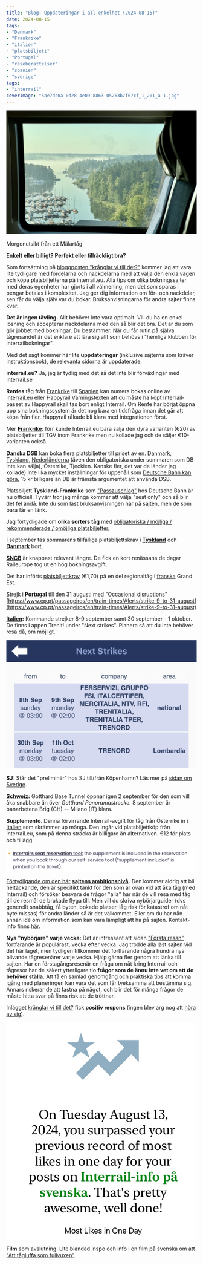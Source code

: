```yaml
---
title: "Blog: Uppdateringar i all enkelhet (2024-08-15)"
date: 2024-08-15
tags:
- "Danmark"
- "Frankrike"
- "italien"
- "platsbiljett"
- "Portugal"
- "reseberattelser"
- "spanien"
- "sverige"
tags:
- "interrail"
coverImage: "5ae7dc0a-0d28-4e09-8863-05263b7f67cf_1_201_a-1.jpg"
---
```


![](images/sensommaruppdateringar_6.jpg?w=1024)

<figcaption>

Morgonutsikt från ett Mälartåg

</figcaption>

**Enkelt eller billigt? Perfekt eller tillräckligt bra?**

Som fortsättning på [bloggposten "krånglar vi till det?"](https://www.trainfo.eu/2024/08/13/kranglar-vi-till-det/) kommer jag att vara lite tydligare med fördelarna och nackdelarna med att välja den enkla vägen och köpa platsbiljetterna på interrail.eu. Alla tips om olika bokningssajter med deras egenheter har gjorts i all välmening, men det som sparas i pengar betalas i komplexitet. Jag ger dig information om för- och nackdelar, sen får du välja själv var du bokar. Bruksanvisningarna för andra sajter finns kvar.

**Det är ingen tävling.** Allt behöver inte vara optimalt. Vill du ha en enkel lösning och accepterar nackdelarna med den så blir det bra. Det är du som gör jobbet med bokningar. Du bestämmer. När du får rutin på själva tågresandet är det enklare att lära sig allt som behövs i "hemliga klubben för interrailbokningar".

Med det sagt kommer här lite **uppdateringar** (inklusive sajterna som kräver instruktionsbok), de relevanta sidorna är uppdaterade.

**interrail.eu?** Ja, jag är tydlig med det så det inte blir förväxlingar med interrail.se

**Renfes** tåg från [Frankrike](https://www.trainfo.eu/frankrike/) till [Spanien](https://www.trainfo.eu/spanien/) kan numera bokas online av [interrail.eu](https://www.interrail.eu/en/book-reservations#/) eller [Happyrail](https://www.trainfo.eu/happyrail/) Varningstexten att du måste ha köpt Interrail-passet av Happyrail skall tas bort enligt Interrail. Om Renfe har börjat öppna upp sina bokningssystem är det nog bara en tidsfråga innan det går att köpa från fler. Happyrail råkade bli klara med integrationen först.

Mer [**Frankrike**](https://www.trainfo.eu/frankrike/): förr kunde Interrail.eu bara sälja den dyra varianten (€20) av platsbiljetter till TGV inom Frankrike men nu kollade jag och de säljer €10-varianten också.

**[Danska DSB](https://www.trainfo.eu/Danmark/)** kan boka flera platsbiljetter till priset av en. [Danmark](https://www.trainfo.eu/Danmark/), [Tyskland](https://www.trainfo.eu/tyskland/), [Nederländerna](https://www.trainfo.eu/amsterdam-bryssel-london/) (även den obligatoriska under sommaren som DB inte kan sälja), Österrike, Tjeckien. Kanske fler, det var de länder jag kollade) Inte lika mycket inställningar för uppehåll som [Deutsche Bahn kan göra.](https://www.trainfo.eu/platsbokning-med-db/) 15 kr billigare än DB är främsta argumentet att använda DSB.

Platsbiljett **Tyskland-Frankrike** som ["Passzuschlag"](https://www.trainfo.eu/passzuschlag/) hos Deutsche Bahn är nu officiell. Tyvärr tror jag många kommer att välja "seat only" och så blir det fel ändå. Inte du som läst bruksanvisningen här på sajten, men de som bara får en länk.

Jag förtydligade om **olika sorters tåg** med [obligatoriska / möjliga / rekommenderade / omöjliga platsbiljetter.](https://www.trainfo.eu/platsbiljettskrav-eller-inte/)

I september tas sommarens tillfälliga platsbiljettskrav i **[Tyskland](https://www.trainfo.eu/tyskland/)** och **[Danmark](https://www.trainfo.eu/Danmark/)** bort.

[**SNCB**](https://www.trainfo.eu/sncb-platsbiljettkop/) är knappast relevant längre. De fick en kort renässans de dagar Raileurope tog ut en hög bokningsavgift.

Det har införts [platsbiljettkrav](https://www.trainfo.eu/platsbiljettskrav-eller-inte/) (€1,70) på en del regionaltåg i [franska](https://www.trainfo.eu/frankrike/) Grand Est.

Strejk i **[Portugal](https://www.trainfo.eu/portugal/)** till den 31 augusti med "Occasional disruptions" [https://www.cp.pt/passageiros/en/train-times/Alerts/strike-9-to-31-august](https://www.cp.pt/passageiros/en/train-times/Alerts/strike-9-to-31-august)

**[Italien](https://www.trainfo.eu/italien/):** Kommande strejker 8-9 september samt 30 september - 1 oktober. De finns i appen Trenit! under "Next strikes". Planera så att du inte behöver resa då, om möjligt.

![](images/sensommaruppdateringar_4.jpeg?w=1024)

**SJ:** Står det "preliminär" hos SJ till/från Köpenhamn? Läs mer på [sidan om Sverige](https://www.trainfo.eu/sverige/).

**[Schweiz](https://www.trainfo.eu/schweiz/):** Gotthard Base Tunnel öppnar igen 2 september för den som vill åka snabbare än över _Gotthard Panoramastrecke._ 8 september är banarbetena Brig (CH) -- Milano (IT) klara.

**Supplemento**. Denna förvirrande Interrail-avgift för tåg från Österrike in i [Italien](https://www.trainfo.eu/italien/) som skrämmer up många. Den ingår vid platsbiljettköp från interrail.eu, som på denna sträcka är billigare än alternativen. €12 för plats och tillägg.

![](images/sensommaruppdateringar_2.png?w=581)

[Förtydligande om den här](https://www.trainfo.eu/om-sajten/) **[sajtens ambitionsnivå](https://www.trainfo.eu/om-sajten/).** Den kommer aldrig att bli heltäckande, den är specifikt tänkt för den som är ovan vid att åka tåg (med Interrail) och försöker besvara de frågor "alla" har när de vill resa med tåg till de resmål de brukade flyga till. Men vill du skriva nybörjarguider (dvs generellt snabbtåg, få byten, bokade platser, låg risk för katastrof om nåt byte missas) för andra länder så är det välkommet. Eller om du har nån annan idé om information som kan vara lämpligt att ha på sajten. Kontakt-info finns [här](https://www.trainfo.eu/om-sajten/).

**Nya "nybörjare" varje vecka:** Det är intressant att sidan ["Första resan"](https://www.trainfo.eu/forsta-resan/) fortfarande är populärast, vecka efter vecka. Jag trodde alla läst sajten vid det här laget, men tydligen tillkommer det fortfarande några hundra nya blivande tågresenärer varje vecka. Hjälp gärna fler genom att länka till sajten. Har en förstagångsresenär en fråga om nåt kring Interrail och tågresor har de säkert ytterligare tio **frågor som de ännu inte vet om att de behöver ställa.** Att få en samlad genomgång och praktiska tips att komma igång med planeringen kan vara det som får tveksamma att bestämma sig. Annars riskerar de att fastna på något, och blir det för många frågor de måste hitta svar på finns risk att de tröttnar.

Inlägget [krånglar vi till det?](https://www.trainfo.eu/2024/08/13/kranglar-vi-till-det/) fick **positiv respons** (ingen blev arg nog att [höra av sig](https://www.trainfo.eu/om-sajten/)).

![](images/sensommaruppdateringar_1.jpg?w=831)

**Film** som avslutning. LIte blandad inspo och info i en film på svenska om att ["Att tågluffa som fullvuxen"](https://www.youtube.com/watch?v=xiecb1T6MC4)
